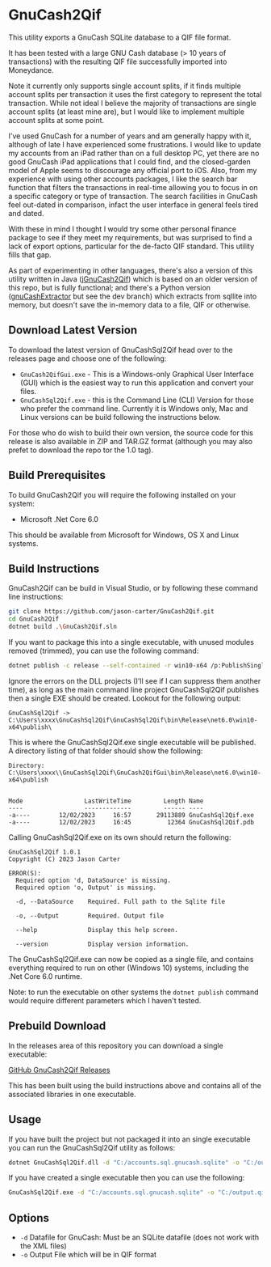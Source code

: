 # GnuCash2Qif

This utility exports a GnuCash SQLite database to a QIF file format.

It has been tested with a large GNU Cash database (> 10 years of transactions) with the resulting QIF file successfully imported into Moneydance.

Note it currently only supports single account splits, if it finds multiple account splits per transaction it uses the first category to represent the total transaction. While not ideal I believe the majority of transactions are single account splits (at least mine are), but I would like to implement multiple account splits at some point.

I've used GnuCash for a number of years and am generally happy with it, although of late I have experienced some frustrations. I would like to update my accounts from an iPad rather than on a full desktop PC, yet there are no good GnuCash iPad applications that I could find, and the closed-garden model of Apple seems to discourage any official port to iOS. Also, from my experience with using other accounts packages, I like the search bar function that filters the transactions in real-time allowing you to focus in on a specific category or type of transaction. The search facilities in GnuCash feel out-dated in comparison, infact the user interface in general feels tired and dated.

With these in mind I thought I would try some other personal finance package to see if they meet my requirements, but was surprised to find a lack of export options, particular for the de-facto QIF standard. This utility fills that gap.

As part of experimenting in other languages, there's also a version of this utility written in Java ([jGnuCash2Qif](https://github.com/Jason-Carter/jGnuCash2Qif)) which is based on an older version of this repo, but is fully functional; and there's a Python version ([gnuCashExtractor](https://github.com/jason-carter/gnuCashExtractor) but see the dev branch) which extracts from sqllite into memory, but doesn't save the in-memory data to a file, QIF or otherwise.

## Download Latest Version

To download the latest version of GnuCashSql2Qif head over to the releases page and choose one of the following:

* `GnuCash2QifGui.exe` - This is a Windows-only Graphical User Interface (GUI) which is the easiest way to run this application and convert your files.
* `GnuCashSql2Qif.exe` - this is the Command Line (CLI) Version for those who prefer the command line. Currently it is Windows only, Mac and Linux versions can be build following the instructions below.

For those who do wish to build their own version, the source code for this release is also available in ZIP and TAR.GZ format (although you may also prefet to download the repo tor the 1.0 tag).

## Build Prerequisites

To build GnuCash2Qif you will require the following installed on your system:

* Microsoft .Net Core 6.0

This should be available from Microsoft for Windows, OS X and Linux systems.

## Build Instructions

GnuCash2Qif can be build in Visual Studio, or by following these command line instructions:

```bash
git clone https://github.com/jason-carter/GnuCash2Qif.git
cd GnuCash2Qif
dotnet build .\GnuCash2Qif.sln
```

If you want to package this into a single executable, with unused modules removed (trimmed), you can use the following command:

```bash
dotnet publish -c release --self-contained -r win10-x64 /p:PublishSingleFile=true /p:PublishTrimmed=true
```

Ignore the errors on the DLL projects (I'll see if I can suppress them another time), as long as the main command line project GnuCashSql2Qif publishes then a single EXE should be created. Lookout for the following output:

```text
GnuCashSql2Qif -> C:\Users\xxxx\GnuCashSql2Qif\GnuCashSql2Qif\bin\Release\net6.0\win10-x64\publish\
```

This is where the GnuCashSql2Qif.exe single executable will be published. A directory listing of that folder should show the following:

```text
Directory: C:\Users\xxxx\\GnuCashSql2Qif\GnuCash2QifGui\bin\Release\net6.0\win10-x64\publish


Mode                 LastWriteTime         Length Name
----                 -------------         ------ ----
-a----        12/02/2023     16:57       29113889 GnuCashSql2Qif.exe
-a----        12/02/2023     16:45          12364 GnuCashSql2Qif.pdb
```

Calling GnuCashSql2Qif.exe on its own should return the following:

```text
GnuCashSql2Qif 1.0.1
Copyright (C) 2023 Jason Carter

ERROR(S):
  Required option 'd, DataSource' is missing.
  Required option 'o, Output' is missing.

  -d, --DataSource    Required. Full path to the Sqlite file

  -o, --Output        Required. Output file

  --help              Display this help screen.

  --version           Display version information.
```

The GnuCashSql2Qif.exe can now be copied as a single file, and contains everything required to run on other (Windows 10) systems, including the .Net Core 6.0 runtime.

Note: to run the executable on other systems the ```dotnet publish``` command would require different parameters which I haven't tested.

## Prebuild Download

In the releases area of this repository you can download a single executable:

[GitHub GnuCash2Qif Releases](https://github.com/Jason-Carter/GnuCash2Qif/releases)

This has been built using the build instructions above and contains all of the associated libraries in one executable.

## Usage

If you have built the project but not packaged it into an single executable you can run the GnuCashSql2Qif utility as follows:

```bash
dotnet GnuCashSql2Qif.dll -d "C:/accounts.sql.gnucash.sqlite" -o "C:/output.qif"
```

If you have created a single executable then you can use the following:

```bash
GnuCashSql2Qif.exe -d "C:/accounts.sql.gnucash.sqlite" -o "C:/output.qif"
```

## Options

* `-d` Datafile for GnuCash: Must be an SQLite datafile (does not work with the XML files)
* `-o` Output File which will be in QIF format
